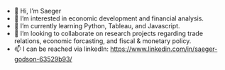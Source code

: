 - 👋 Hi, I’m Saeger
- 👀 I’m interested in economic development and financial analysis.
- 🌱 I’m currently learning Python, Tableau, and Javascript. 
- 💞️ I’m looking to collaborate on research projects regarding trade relations, economic forcasting, and fiscal & monetary policy.
- 📫 I can be reached via linkedIn: https://www.linkedin.com/in/saeger-godson-63529b93/ 

<!---
Saeger2015/Saeger2015 is a ✨ special ✨ repository because its `README.md` (this file) appears on your GitHub profile.
You can click the Preview link to take a look at your changes.
--->
